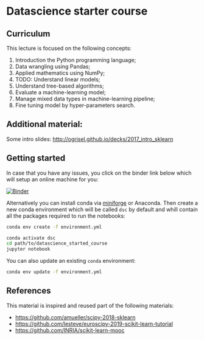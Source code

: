 # Datascience starter course

## Curriculum

This lecture is focused on the following concepts:

1. Introduction the Python programming language;
2. Data wrangling using Pandas;
3. Applied mathematics using NumPy;
4. TODO: Understand linear models;
5. Understand tree-based algorithms;
6. Evaluate a machine-learning model;
7. Manage mixed data types in machine-learning pipeline;
8. Fine tuning model by hyper-parameters search.

## Additional material:

Some intro slides: http://ogrisel.github.io/decks/2017_intro_sklearn

## Getting started

In case that you have any issues, you click on the binder link below
which will setup an online machine for you:

[![Binder](https://mybinder.org/badge_logo.svg)](https://mybinder.org/v2/gh/rth/datascience_starter_course/master)

Alternatively you can install conda via
[miniforge](https://github.com/conda-forge/miniforge) or Anaconda. Then create
a new conda environment which will be called
`dsc` by default and whill contain all the packages required to run the
notebooks:

``` bash
conda env create -f environment.yml
```

```bash
conda activate dsc
cd path/to/datascience_started_course
jupyter notebook
```

You can also update an existing `conda` environment:


``` bash
conda env update -f environment.yml
```

## References

This material is inspired and reused part of the following materials:

* https://github.com/amueller/scipy-2018-sklearn
* https://github.com/lesteve/euroscipy-2019-scikit-learn-tutorial
* https://github.com/INRIA/scikit-learn-mooc
